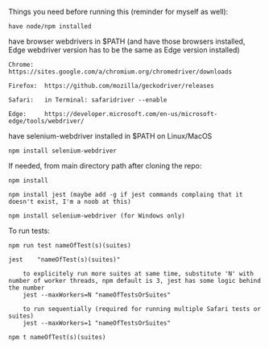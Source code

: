 Things you need before running this (reminder for myself as well):

	have node/npm installed
	
  have browser webdrivers in $PATH (and have those browsers installed, Edge webdriver version has to be the same as Edge version installed)
	
    Chrome:   https://sites.google.com/a/chromium.org/chromedriver/downloads
		
    Firefox:  https://github.com/mozilla/geckodriver/releases
		
    Safari:   in Terminal: safaridriver --enable
		
    Edge:     https://developer.microsoft.com/en-us/microsoft-edge/tools/webdriver/
		
  have selenium-webdriver installed in $PATH on Linux/MacOS
	
    npm install selenium-webdriver
   
If needed, from main directory path after cloning the repo:

	npm install
	
	npm install jest (maybe add -g if jest commands complaing that it doesn't exist, I'm a noob at this)
	
	npm install selenium-webdriver (for Windows only)

To run tests:

	npm run test nameOfTest(s)(suites)
	
	jest	"nameOfTest(s)(suites)"
		
		to explicitely run more suites at same time, substitute 'N' with number of worker threads, npm default is 3, jest has some logic behind the number
		jest --maxWorkers=N "nameOfTestsOrSuites"
		
		to run sequentially (required for running multiple Safari tests or suites)
		jest --maxWorkers=1 "nameOfTestsOrSuites"
	
	npm t nameOfTest(s)(suites)
